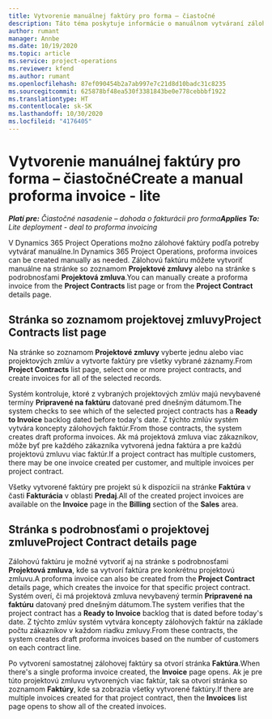 ```yaml
---
title: Vytvorenie manuálnej faktúry pro forma – čiastočné
description: Táto téma poskytuje informácie o manuálnom vytváraní zálohovej faktúry v Project Operations.
author: rumant
manager: Annbe
ms.date: 10/19/2020
ms.topic: article
ms.service: project-operations
ms.reviewer: kfend
ms.author: rumant
ms.openlocfilehash: 87ef090454b2a7ab997e7c21d8d10badc31c8235
ms.sourcegitcommit: 625878bf48ea530f3381843be0e778cebbbf1922
ms.translationtype: HT
ms.contentlocale: sk-SK
ms.lasthandoff: 10/30/2020
ms.locfileid: "4176405"
---
```

# <a name="create-a-manual-proforma-invoice---lite"></a><span data-ttu-id="6fa61-103">Vytvorenie manuálnej faktúry pro forma – čiastočné</span><span class="sxs-lookup"><span data-stu-id="6fa61-103">Create a manual proforma invoice - lite</span></span>

<span data-ttu-id="6fa61-104">_**Platí pre:** Čiastočné nasadenie – dohoda o fakturácii pro forma_</span><span class="sxs-lookup"><span data-stu-id="6fa61-104">_**Applies To:** Lite deployment - deal to proforma invoicing_</span></span>

<span data-ttu-id="6fa61-105">V Dynamics 365 Project Operations možno zálohové faktúry podľa potreby vytvárať manuálne.</span><span class="sxs-lookup"><span data-stu-id="6fa61-105">In Dynamics 365 Project Operations, proforma invoices can be created manually as needed.</span></span> <span data-ttu-id="6fa61-106">Zálohovú faktúru môžete vytvoriť manuálne na stránke so zoznamom **Projektové zmluvy** alebo na stránke s podrobnosťami **Projektová zmluva**.</span><span class="sxs-lookup"><span data-stu-id="6fa61-106">You can manually create a proforma invoice from the **Project Contracts** list page or from the **Project Contract** details page.</span></span>

##  <a name="project-contracts-list-page"></a><span data-ttu-id="6fa61-107">Stránka so zoznamom projektovej zmluvy</span><span class="sxs-lookup"><span data-stu-id="6fa61-107">Project Contracts list page</span></span>

<span data-ttu-id="6fa61-108">Na stránke so zoznamom **Projektové zmluvy** vyberte jednu alebo viac projektových zmlúv a vytvorte faktúry pre všetky vybrané záznamy.</span><span class="sxs-lookup"><span data-stu-id="6fa61-108">From **Project Contracts** list page, select one or more project contracts, and create invoices for all of the selected records.</span></span>

<span data-ttu-id="6fa61-109">Systém kontroluje, ktoré z vybraných projektových zmlúv majú nevybavené termíny **Pripravené na faktúru** datované pred dnešným dátumom.</span><span class="sxs-lookup"><span data-stu-id="6fa61-109">The system checks to see which of the selected project contracts has a **Ready to Invoice** backlog  dated before today's date.</span></span> <span data-ttu-id="6fa61-110">Z týchto zmlúv systém vytvára koncepty zálohových faktúr.</span><span class="sxs-lookup"><span data-stu-id="6fa61-110">From those contracts, the system creates draft proforma invoices.</span></span> <span data-ttu-id="6fa61-111">Ak má projektová zmluva viac zákazníkov, môže byť pre každého zákazníka vytvorená jedna faktúra a pre každú projektovú zmluvu viac faktúr.</span><span class="sxs-lookup"><span data-stu-id="6fa61-111">If a project contract has multiple customers, there may be one invoice created per customer, and multiple invoices per project contract.</span></span>

<span data-ttu-id="6fa61-112">Všetky vytvorené faktúry pre projekt sú k dispozícii na stránke **Faktúra** v časti **Fakturácia** v oblasti **Predaj**.</span><span class="sxs-lookup"><span data-stu-id="6fa61-112">All of the created project invoices are available on the **Invoice** page in the **Billing** section of the **Sales** area.</span></span>

## <a name="project-contract-details-page"></a><span data-ttu-id="6fa61-113">Stránka s podrobnosťami o projektovej zmluve</span><span class="sxs-lookup"><span data-stu-id="6fa61-113">Project Contract details page</span></span>

<span data-ttu-id="6fa61-114">Zálohovú faktúru je možné vytvoriť aj na stránke s podrobnosťami **Projektová zmluva**, kde sa vytvorí faktúra pre konkrétnu projektovú zmluvu.</span><span class="sxs-lookup"><span data-stu-id="6fa61-114">A proforma invoice can also be created from the **Project Contract** details page, which creates the invoice for that specific project contract.</span></span> <span data-ttu-id="6fa61-115">Systém overí, či má projektová zmluva nevybavený termín **Pripravené na faktúru** datovaný pred dnešným dátumom.</span><span class="sxs-lookup"><span data-stu-id="6fa61-115">The system verifies that the project contract has a **Ready to Invoice** backlog that is dated before today's date.</span></span> <span data-ttu-id="6fa61-116">Z týchto zmlúv systém vytvára koncepty zálohových faktúr na základe počtu zákazníkov v každom riadku zmluvy.</span><span class="sxs-lookup"><span data-stu-id="6fa61-116">From these contracts, the system creates draft proforma invoices based on the number of customers on each contract line.</span></span>

<span data-ttu-id="6fa61-117">Po vytvorení samostatnej zálohovej faktúry sa otvorí stránka **Faktúra**.</span><span class="sxs-lookup"><span data-stu-id="6fa61-117">When there's a single proforma invoice created, the **Invoice** page opens.</span></span> <span data-ttu-id="6fa61-118">Ak je pre túto projektovú zmluvu vytvorených viac faktúr, tak sa otvorí stránka so zoznamom **Faktúry**, kde sa zobrazia všetky vytvorené faktúry.</span><span class="sxs-lookup"><span data-stu-id="6fa61-118">If there are multiple invoices created for that project contract, then the **Invoices** list page opens to show all of the created invoices.</span></span>

